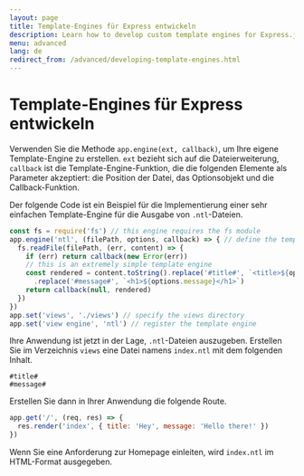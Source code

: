 ```yaml
---
layout: page
title: Template-Engines für Express entwickeln
description: Learn how to develop custom template engines for Express.js using app.engine(), with examples on creating and integrating your own template rendering logic.
menu: advanced
lang: de
redirect_from: /advanced/developing-template-engines.html
---
```


# Template-Engines für Express entwickeln

Verwenden Sie die Methode `app.engine(ext, callback)`, um Ihre eigene Template-Engine zu erstellen. `ext` bezieht sich auf die Dateierweiterung, `callback` ist die Template-Engine-Funktion, die die folgenden Elemente als Parameter akzeptiert: die Position der Datei, das Optionsobjekt und die Callback-Funktion.

Der folgende Code ist ein Beispiel für die Implementierung einer sehr einfachen Template-Engine für die Ausgabe von `.ntl`-Dateien.

```js
const fs = require('fs') // this engine requires the fs module
app.engine('ntl', (filePath, options, callback) => { // define the template engine
  fs.readFile(filePath, (err, content) => {
    if (err) return callback(new Error(err))
    // this is an extremely simple template engine
    const rendered = content.toString().replace('#title#', `<title>${options.title}</title>`)
      .replace('#message#', `<h1>${options.message}</h1>`)
    return callback(null, rendered)
  })
})
app.set('views', './views') // specify the views directory
app.set('view engine', 'ntl') // register the template engine
```

Ihre Anwendung ist jetzt in der Lage, `.ntl`-Dateien auszugeben. Erstellen Sie im Verzeichnis `views` eine Datei namens `index.ntl` mit dem folgenden Inhalt.

```pug
#title#
#message#
```

Erstellen Sie dann in Ihrer Anwendung die folgende Route.

```js
app.get('/', (req, res) => {
  res.render('index', { title: 'Hey', message: 'Hello there!' })
})
```

Wenn Sie eine Anforderung zur Homepage einleiten, wird `index.ntl` im HTML-Format ausgegeben.
